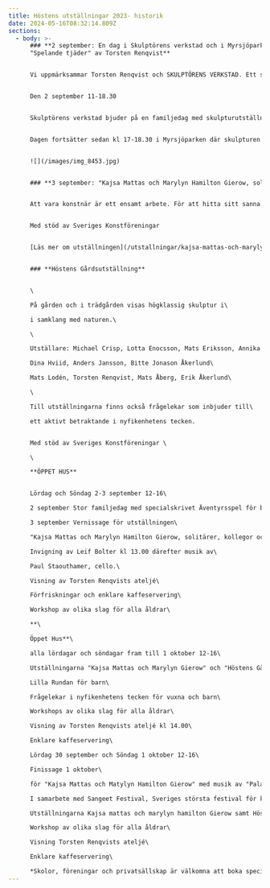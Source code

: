 ```yaml
---
title: Höstens utställningar 2023- historik
date: 2024-05-16T08:32:14.809Z
sections:
  - body: >-
      ### **2 september: En dag i Skulptörens verkstad och i Myrsjöparken med
      "Spelande tjäder" av Torsten Renqvist**


      Vi uppmärksammar Torsten Renqvist och SKULPTÖRENS VERKSTAD. Ett samarbete med Kulturhuset Dieselverkstaden och Lele Lele Orchestra!


      Den 2 september 11-18.30


      Skulptörens verkstad bjuder på en familjedag med skulpturutställningar, enkelt kafé och ett för dagen nyskrivet äventyrsspel där barnen får vara med och bygga stora skulpturer kl 11-15


      Dagen fortsätter sedan kl 17-18.30 i Myrsjöparken där skulpturen "Spelande tjäder” av Torsten Renqvist står. Anna- Lena Renqvist inleder kvällen. Därefter bjuds på Bulgarisk folkmusik och balkanromsk musik till bandet Lele Lele Orchestra. Lär dig dansa bulgarisk ringdans, därefter dans och musik på dansbanan.


      ![](/images/img_8453.jpg)


      ### **3 september: "Kajsa Mattas och Marylyn Hamilton Gierow, solitärer, kollegor och vänner"**


      Att vara konstnär är ett ensamt arbete. För att hitta sitt sanna språk krävs de ensamma timmarna i ateljén. Att finna en kollega att då och då dela vardagslivets och arbetslivets olika delar med, är därför ovärderligt. Här presenterar Skulptörens verkstad två kollegor och vänner som var och en uttrycker sig på sitt genuina sätt. Vi får möte olika sätt att hantera materialets formbarhet, olika takt för att följa uttryckets nödvändighet och två olika temperament.Men tron på formens förmåga att uttrycka och förmedla väsentligheter om livets olika skiften - är densamma.


      Med stöd av Sveriges Konstföreningar 


      [Läs mer om utställningen](/utstallningar/kajsa-mattas-och-marylyn-hamilton-gierow-solit%C3%A4rer-kollegor-och-v%C3%A4nner)


      ### **Höstens Gårdsutställning**


      \

      På gården och i trädgården visas högklassig skulptur i\

      i samklang med naturen.\

      \

      Utställare: Michael Crisp, Lotta Enocsson, Mats Eriksson, Annika Heed\

      Dina Hviid, Anders Jansson, Bitte Jonason Åkerlund\

      Mats Lodén, Torsten Renqvist, Mats Åberg, Erik Åkerlund\

      \

      Till utställningarna finns också frågelekar som inbjuder till\

      ett aktivt betraktande i nyfikenhetens tecken.


      Med stöd av Sveriges Konstföreningar \

      \

      **ÖPPET HUS**


      Lördag och Söndag 2-3 september 12-16\

      2 september Stor familjedag med specialskrivet Äventyrsspel för barnen! Se speciellt program.\

      3 september Vernissage för utställningen\

      "Kajsa Mattas och Marylyn Hamilton Gierow, solitärer, kollegor och vänner"\

      Invigning av Leif Bolter kl 13.00 därefter musik av\

      Paul Staouthamer, cello.\

      Visning av Torsten Renqvists ateljé\

      Förfriskningar och enklare kaffeservering\

      Workshop av olika slag för alla åldrar\

      **\

      Öppet Hus**\

      alla lördagar och söndagar fram till 1 oktober 12-16\

      Utställningarna "Kajsa Mattas och Marylyn Gierow" och "Höstens Gårdsutställning"\

      Lilla Rundan för barn\

      Frågelekar i nyfikenhetens tecken för vuxna och barn\

      Workshops av olika slag för alla åldrar\

      Visning av Torsten Renqvists ateljé kl 14.00\

      Enklare kaffeservering\

      Lördag 30 september och Söndag 1 oktober 12-16\

      Finissage 1 oktober\

      för "Kajsa Mattas och Matylyn Hamilton Gierow" med musik av "Palace on wheels" som presenterar  nordindisk klassisk musik kring temat "Det individuella i konsten och det kollektiva" kl 15.00. [www.stockholmsangeet.se](http://www.stockholmsangeet.se/)\

      I samarbete med Sangeet Festival, Sveriges största festival för klassisk indisk musik och da**ns**\

      Utställningarna Kajsa mattas och marylyn hamilton Gierow samt Höstens Gårdsutställning\

      Workshop av olika slag för alla åldrar\

      Visning Torsten Renqvists ateljé\

      Enklare kaffeservering\

      *Skolor, föreningar och privatsällskap är välkomna att boka specialvisningar på övriga tider. Kursiverat nu*
---
```

